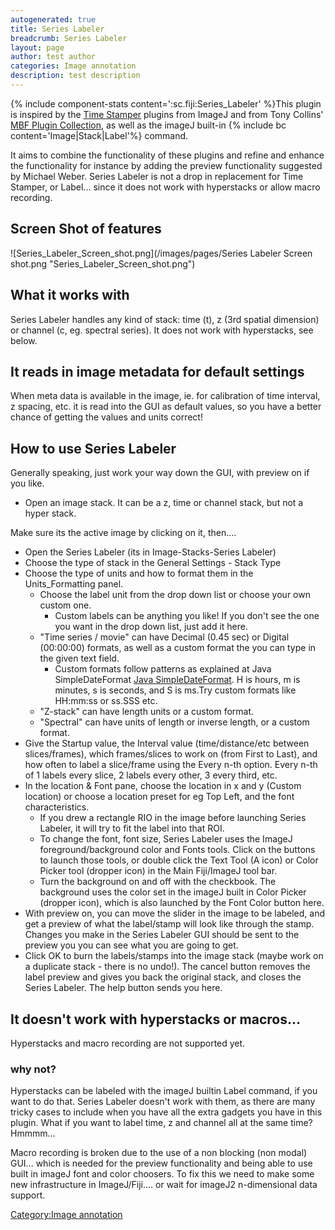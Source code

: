 ```yaml
---
autogenerated: true
title: Series Labeler
breadcrumb: Series Labeler
layout: page
author: test author
categories: Image annotation
description: test description
---
```


{% include component-stats content=':sc.fiji:Series\_Labeler' %}This plugin is inspired by the [Time Stamper](Time_Stamper "wikilink") plugins from ImageJ and from Tony Collins' [MBF Plugin Collection](MBF_Plugin_Collection "wikilink"), as well as the imageJ built-in {% include bc content='Image|Stack|Label'%} command.

It aims to combine the functionality of these plugins and refine and enhance the functionality for instance by adding the preview functionality suggested by Michael Weber. Series Labeler is not a drop in replacement for Time Stamper, or Label... since it does not work with hyperstacks or allow macro recording.

## Screen Shot of features

![Series\_Labeler\_Screen\_shot.png](/images/pages/Series Labeler Screen shot.png "Series_Labeler_Screen_shot.png")

## What it works with

Series Labeler handles any kind of stack: time (t), z (3rd spatial dimension) or channel (c, eg. spectral series). It does not work with hyperstacks, see below.

## It reads in image metadata for default settings

When meta data is available in the image, ie. for calibration of time interval, z spacing, etc. it is read into the GUI as default values, so you have a better chance of getting the values and units correct\!

## How to use Series Labeler

Generally speaking, just work your way down the GUI, with preview on if you like.

  - Open an image stack. It can be a z, time or channel stack, but not a hyper stack.

Make sure its the active image by clicking on it, then....

  - Open the Series Labeler (its in Image-Stacks-Series Labeler)
  - Choose the type of stack in the General Settings - Stack Type
  - Choose the type of units and how to format them in the Units\_Formatting panel.
      - Choose the label unit from the drop down list or choose your own custom one.
          - Custom labels can be anything you like\! If you don't see the one you want in the drop down list, just add it here.
      - "Time series / movie" can have Decimal (0.45 sec) or Digital (00:00:00) formats, as well as a custom format the you can type in the given text field.
          - Custom formats follow patterns as explained at Java SimpleDateFormat [Java SimpleDateFormat](http://download.oracle.com/docs/cd/E17476_01/javase/1.4.2/docs/api/java/text/SimpleDateFormat.html). H is hours, m is minutes, s is seconds, and S is ms.Try custom formats like HH:mm:ss or ss.SSS etc.
      - "Z-stack" can have length units or a custom format.
      - "Spectral" can have units of length or inverse length, or a custom format.
  - Give the Startup value, the Interval value (time/distance/etc between slices/frames), which frames/slices to work on (from First to Last), and how often to label a slice/frame using the Every n-th option. Every n-th of 1 labels every slice, 2 labels every other, 3 every third, etc.
  - In the location & Font pane, choose the location in x and y (Custom location) or choose a location preset for eg Top Left, and the font characteristics.
      - If you drew a rectangle RIO in the image before launching Series Labeler, it will try to fit the label into that ROI.
      - To change the font, font size, Series Labeler uses the ImageJ foreground/background color and Fonts tools. Click on the buttons to launch those tools, or double click the Text Tool (A icon) or Color Picker tool (dropper icon) in the Main Fiji/ImageJ tool bar.
      - Turn the background on and off with the checkbook. The background uses the color set in the imageJ built in Color Picker (dropper icon), which is also launched by the Font Color button here.
  - With preview on, you can move the slider in the image to be labeled, and get a preview of what the label/stamp will look like through the stamp. Changes you make in the Series Labeler GUI should be sent to the preview you you can see what you are going to get.
  - Click OK to burn the labels/stamps into the image stack (maybe work on a duplicate stack - there is no undo\!). The cancel button removes the label preview and gives you back the original stack, and closes the Series Labeler. The help button sends you here.

## It doesn't work with hyperstacks or macros...

Hyperstacks and macro recording are not supported yet.

### why not?

Hyperstacks can be labeled with the imageJ builtin Label command, if you want to do that. Series Labeler doesn't work with them, as there are many tricky cases to include when you have all the extra gadgets you have in this plugin. What if you want to label time, z and channel all at the same time? Hmmmm...

Macro recording is broken due to the use of a non blocking (non modal) GUI... which is needed for the preview functionality and being able to use built in imageJ font and color choosers. To fix this we need to make some new infrastructure in ImageJ/Fiji.... or wait for imageJ2 n-dimensional data support.

[Category:Image annotation](Category_Image_annotation "wikilink")
